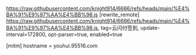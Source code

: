 https://raw.githubusercontent.com/knight914/6666/refs/heads/main/%E4%BA%91%E9%97%AA%E4%BB%98.js
[rewrite_remote]
https://raw.githubusercontent.com/knight914/6666/refs/heads/main/%E4%BA%91%E9%97%AA%E4%BB%98.js,  tag=云闪付签到, update-interval=172800, opt-parser=true, enabled=true 
 
[mitm]
hostname = youhui.95516.com
